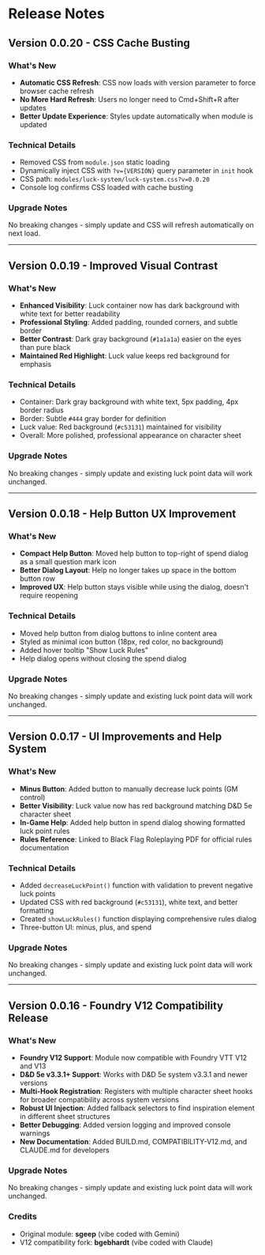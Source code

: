 # Release Notes

## Version 0.0.20 - CSS Cache Busting

### What's New

- **Automatic CSS Refresh**: CSS now loads with version parameter to force browser cache refresh
- **No More Hard Refresh**: Users no longer need to Cmd+Shift+R after updates
- **Better Update Experience**: Styles update automatically when module is updated

### Technical Details

- Removed CSS from `module.json` static loading
- Dynamically inject CSS with `?v={VERSION}` query parameter in `init` hook
- CSS path: `modules/luck-system/luck-system.css?v=0.0.20`
- Console log confirms CSS loaded with cache busting

### Upgrade Notes

No breaking changes - simply update and CSS will refresh automatically on next load.

---

## Version 0.0.19 - Improved Visual Contrast

### What's New

- **Enhanced Visibility**: Luck container now has dark background with white text for better readability
- **Professional Styling**: Added padding, rounded corners, and subtle border
- **Better Contrast**: Dark gray background (`#1a1a1a`) easier on the eyes than pure black
- **Maintained Red Highlight**: Luck value keeps red background for emphasis

### Technical Details

- Container: Dark gray background with white text, 5px padding, 4px border radius
- Border: Subtle `#444` gray border for definition
- Luck value: Red background (`#c53131`) maintained for visibility
- Overall: More polished, professional appearance on character sheet

### Upgrade Notes

No breaking changes - simply update and existing luck point data will work unchanged.

---

## Version 0.0.18 - Help Button UX Improvement

### What's New

- **Compact Help Button**: Moved help button to top-right of spend dialog as a small question mark icon
- **Better Dialog Layout**: Help no longer takes up space in the bottom button row
- **Improved UX**: Help button stays visible while using the dialog, doesn't require reopening

### Technical Details

- Moved help button from dialog buttons to inline content area
- Styled as minimal icon button (18px, red color, no background)
- Added hover tooltip "Show Luck Rules"
- Help dialog opens without closing the spend dialog

### Upgrade Notes

No breaking changes - simply update and existing luck point data will work unchanged.

---

## Version 0.0.17 - UI Improvements and Help System

### What's New

- **Minus Button**: Added button to manually decrease luck points (GM control)
- **Better Visibility**: Luck value now has red background matching D&D 5e character sheet
- **In-Game Help**: Added help button in spend dialog showing formatted luck point rules
- **Rules Reference**: Linked to Black Flag Roleplaying PDF for official rules documentation

### Technical Details

- Added `decreaseLuckPoint()` function with validation to prevent negative luck points
- Updated CSS with red background (`#c53131`), white text, and better formatting
- Created `showLuckRules()` function displaying comprehensive rules dialog
- Three-button UI: minus, plus, and spend

### Upgrade Notes

No breaking changes - simply update and existing luck point data will work unchanged.

---

## Version 0.0.16 - Foundry V12 Compatibility Release

### What's New

- **Foundry V12 Support**: Module now compatible with Foundry VTT V12 and V13
- **D&D 5e v3.3.1+ Support**: Works with D&D 5e system v3.3.1 and newer versions
- **Multi-Hook Registration**: Registers with multiple character sheet hooks for broader compatibility across system versions
- **Robust UI Injection**: Added fallback selectors to find inspiration element in different sheet structures
- **Better Debugging**: Added version logging and improved console warnings
- **New Documentation**: Added BUILD.md, COMPATIBILITY-V12.md, and CLAUDE.md for developers

### Upgrade Notes

No breaking changes - simply update and existing luck point data will work unchanged.

### Credits

- Original module: **sgeep** (vibe coded with Gemini)
- V12 compatibility fork: **bgebhardt** (vibe coded with Claude)
